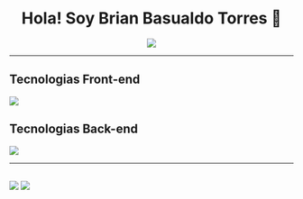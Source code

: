<div align="center">
  <h1> Hola! Soy Brian Basualdo Torres 👋</h1>
  <img src="https://i.postimg.cc/MTsWg9Ww/Formas-Coloridas-Encabezado-Banner.png">
</div>
<hr></hr>
<h2 dir="auto" class="anchor">Tecnologias Front-end</h2>
<div >
<p align="left" dir="auto">
  <a href="https://skillicons.dev" class="anchor">
    <img src="https://skillicons.dev/icons?i=html,css,javascript,react"/>
  </a>
</p>
</div>
<h2 dir="auto" class="anchor">Tecnologias Back-end</h2>
<div>
<p align="left" dir="auto">
  <a href="https://skillicons.dev" class="anchor">
    <img src="https://skillicons.dev/icons?i=py,java,hibernate,maven,mysql,spring,git"/>
  </a>
</p>
</div>
<hr></hr>
<br>
<div>
<img src="https://github-readme-stats.vercel.app/api/wakatime?username=brianbasualdot&layout=compact&theme=cobalt"/>
<img src="https://github-readme-stats.vercel.app/api/top-langs/?username=brianbasualdot&layout=donut-vertical&theme=cobalt"/> 
</div>
